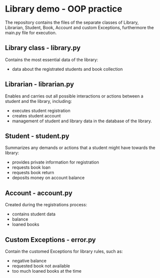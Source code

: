 # Library demo - OOP practice

The repository contains the files of the separate classes of Library, Librarian, Student, Book, Account and custom Exceptions, furthermore the main.py file for execution.

## Library class - library.py

Contains the most essential data of the library:

- data about the registrated students and book collection

## Librarian - librarian.py

Enables and carries out all possible interactions or actions between a student and the library, including:

- executes student registration
- creates student account
- management of student and library data in the database of the library.

## Student - student.py

Summarizes any demands or actions that a student might have towards the library:

- provides private information for registration
- requests book loan
- requests book return
- deposits money on account balance

## Account - account.py

Created during the registrations process:

- contains student data
- balance
- loaned books

## Custom Exceptions - error.py

Contain the customed Exceptions for library rules, such as:

- negative balance
- requested book not available
- too much loaned books at the time



